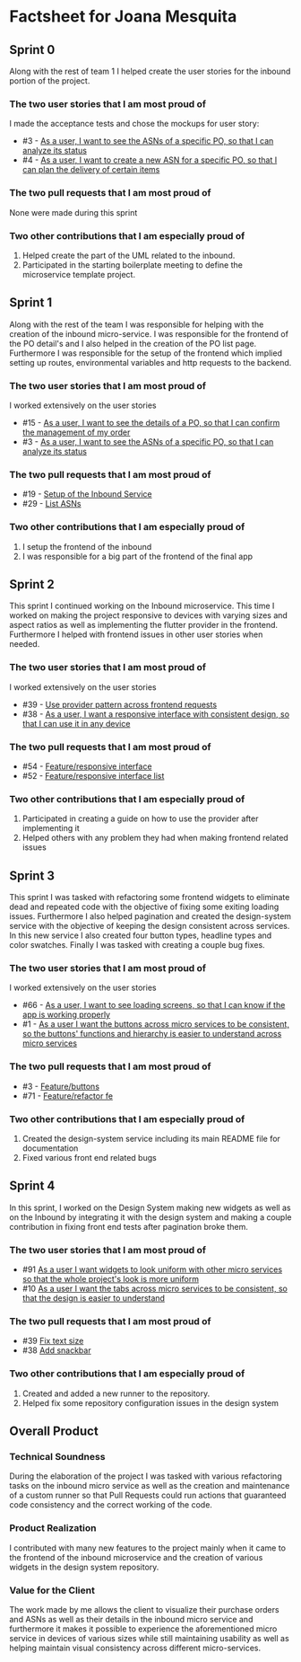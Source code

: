 # Factsheet for Joana Mesquita

## Sprint 0

Along with the rest of team 1 I helped create the user stories for the inbound portion of the project.

### The two user stories that I am most proud of

I made the acceptance tests and chose the mockups for user story:

 * #3 - [As a user, I want to see the ASNs of a specific PO, so that I can analyze its status](https://github.com/FEUP-MEIC-DS-2022-1MEIC01/inbound/issues/3)
 * #4 - [As a user, I want to create a new ASN for a specific PO, so that I can plan the delivery of certain items](https://github.com/FEUP-MEIC-DS-2022-1MEIC01/inbound/issues/4)

### The two pull requests that I am most proud of

None were made during this sprint

### Two other contributions that I am especially proud of

  1. Helped create the part of the UML related to the inbound.
  2. Participated in the starting boilerplate meeting to define the microservice template project.

## Sprint 1

Along with the rest of the team I was responsible for helping with the creation of the inbound micro-service. I was responsible for the frontend of the PO detail's and I also helped in the creation of the PO list page. Furthermore I was responsible for the setup of the frontend which implied setting up routes, environmental variables and http requests to the backend.



### The two user stories that I am most proud of

I worked extensively on the user stories

 * #15 - [As a user, I want to see the details of a PO, so that I can confirm the management of my order](https://github.com/FEUP-MEIC-DS-2022-1MEIC01/inbound/issues/15)
 * #3 - [As a user, I want to see the ASNs of a specific PO, so that I can analyze its status](https://github.com/FEUP-MEIC-DS-2022-1MEIC01/inbound/issues/3)

### The two pull requests that I am most proud of

 * #19 - [Setup of the Inbound Service](https://github.com/FEUP-MEIC-DS-2022-1MEIC01/inbound/pull/19)
 * #29 - [List ASNs](https://github.com/FEUP-MEIC-DS-2022-1MEIC01/inbound/pull/29)

### Two other contributions that I am especially proud of

  1. I setup the frontend of the inbound
  2. I was responsible for a big part of the frontend of the final app

## Sprint 2

This sprint I continued working on the Inbound microservice. This time I worked on making the project responsive to devices with varying sizes and aspect ratios as well as implementing the flutter provider in the frontend. Furthermore I helped with frontend issues in other user stories when needed.

### The two user stories that I am most proud of

I worked extensively on the user stories

 * #39 - [Use provider pattern across frontend requests](https://github.com/FEUP-MEIC-DS-2022-1MEIC01/inbound/issues/39)
 * #38 - [As a user, I want a responsive interface with consistent design, so that I can use it in any device](https://github.com/FEUP-MEIC-DS-2022-1MEIC01/inbound/issues/38)

### The two pull requests that I am most proud of

 * #54 - [Feature/responsive interface](https://github.com/FEUP-MEIC-DS-2022-1MEIC01/inbound/pull/54)
 * #52 - [Feature/responsive interface list](https://github.com/FEUP-MEIC-DS-2022-1MEIC01/inbound/pull/52)

### Two other contributions that I am especially proud of

  1. Participated in creating a guide on how to use the provider after implementing it
  2. Helped others with any problem they had when making frontend related issues

## Sprint 3

This sprint I was tasked with refactoring some frontend widgets to eliminate dead and repeated code with the objective of fixing some exiting loading issues. Furthermore I also helped pagination and created the design-system service with the objective of keeping the design consistent across services. In this new service I also created four button types, headline types and color swatches. Finally I was tasked with creating a couple bug fixes.

### The two user stories that I am most proud of

I worked extensively on the user stories

 * #66 - [As a user, I want to see loading screens, so that I can know if the app is working properly](https://github.com/FEUP-MEIC-DS-2022-1MEIC01/inbound/issues/66)
 * #1 - [As a user I want the buttons across micro services to be consistent, so the buttons' functions and hierarchy is easier to understand across micro services](https://github.com/FEUP-MEIC-DS-2022-1MEIC01/design-system/issues/1)

### The two pull requests that I am most proud of

 * #3 - [Feature/buttons](https://github.com/FEUP-MEIC-DS-2022-1MEIC01/design-system/pull/3)
 * #71 - [Feature/refactor fe](https://github.com/FEUP-MEIC-DS-2022-1MEIC01/design-system/pull/3)

### Two other contributions that I am especially proud of

  1. Created the design-system service including its main README file for documentation
  2. Fixed various front end related bugs

## Sprint 4
In this sprint, I worked on the Design System making new widgets as well as on the Inbound by integrating it with the design system and making a couple contribution in fixing front end tests after pagination broke them.

### The two user stories that I am most proud of
 * #91 [As a user I want widgets to look uniform with other micro services so that the whole project's look is more uniform](https://github.com/FEUP-MEIC-DS-2022-1MEIC01/inbound/issues/91)
 * #10 [As a user I want the tabs across micro services to be consistent, so that the design is easier to understand ](https://github.com/FEUP-MEIC-DS-2022-1MEIC01/design-system/issues/10)

### The two pull requests that I am most proud of
 * #39 [Fix text size](https://github.com/FEUP-MEIC-DS-2022-1MEIC01/design-system/pull/39)
 * #38 [Add snackbar](https://github.com/FEUP-MEIC-DS-2022-1MEIC01/design-system/pull/38)

### Two other contributions that I am especially proud of
  1. Created and added a new runner to the repository.
  2. Helped fix some repository configuration issues in the design system

## Overall Product

### Technical Soundness

During the elaboration of the project I was tasked with various refactoring tasks on the inbound micro service as well as the creation and maintenance of a custom runner so that Pull Requests could run actions that guaranteed code consistency and the correct working of the code.

### Product Realization

I contributed with many new features to the project mainly when it came to the frontend of the inbound microservice and the creation of various widgets in the design system repository.

### Value for the Client

The work made by me allows the client to visualize their purchase orders and ASNs as well as their details in the inbound micro service and furthermore it makes it possible to experience the aforementioned micro service in devices of various sizes while still maintaining usability as well as helping maintain visual consistency across different micro-services.